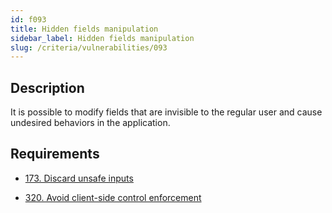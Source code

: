 ```yaml
---
id: f093
title: Hidden fields manipulation
sidebar_label: Hidden fields manipulation
slug: /criteria/vulnerabilities/093
---
```


## Description

It is possible to modify fields
that are invisible to the regular user
and cause undesired behaviors in the application.

## Requirements

- [173. Discard unsafe inputs](/criteria/requirements/source/173)

- [320. Avoid client-side control enforcement](/criteria/requirements/architecture/320)
